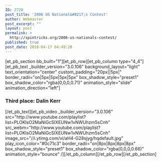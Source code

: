 ```yaml
---
ID: 2728
post_title: '2006 US National&#8217;s Contest'
author: Webmaster
post_excerpt: ""
layout: post
permalink: >
  http://spintricks.org/2006-us-nationals-contest/
published: true
post_date: 2018-04-17 04:49:28
---
```

[et_pb_section bb_built="1"][et_pb_row][et_pb_column type="4_4"][et_pb_text _builder_version="3.0.106" background_layout="light" text_orientation="center" custom_padding="20px||5px|" border_radii="on|5px|5px|5px|5px" box_shadow_style="preset1" box_shadow_color="rgba(0,0,0,0.71)" animation_style="slide" animation_direction="left"]
<h3>Third place: Dalin Kerr</h3>
[/et_pb_text][et_pb_video _builder_version="3.0.106" src="http://www.youtube.com/playlist?list=PLOKIsO2MaNiGcSIXEUNw1vNWUhzm5sCnh" src_webm="http://www.youtube.com/playlist?list=PLOKIsO2MaNiGcSIXEUNw1vNWUhzm5sCnh" image_src="//i.ytimg.com/vi/aH4-G28sjyg/hqdefault.jpg" play_icon_color="#0c71c3" border_radii="on|8px|8px|8px|8px" box_shadow_style="preset1" box_shadow_color="rgba(0,0,0,0.66)" animation_style="bounce" /][/et_pb_column][/et_pb_row][/et_pb_section]